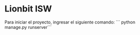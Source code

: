 # Lionbit ISW
Para iniciar el proyecto, ingresar el siguiente comando: ´´´ python manage.py runserver´´´